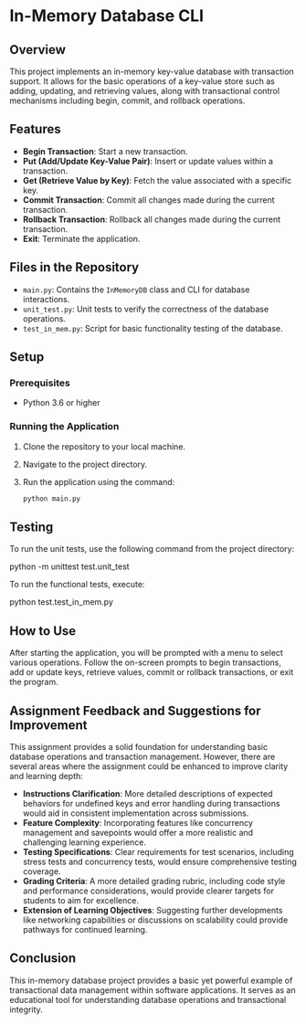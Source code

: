 # In-Memory Database CLI

## Overview

This project implements an in-memory key-value database with transaction support. It allows for the basic operations of a key-value store such as adding, updating, and retrieving values, along with transactional control mechanisms including begin, commit, and rollback operations.

## Features

- **Begin Transaction**: Start a new transaction.
- **Put (Add/Update Key-Value Pair)**: Insert or update values within a transaction.
- **Get (Retrieve Value by Key)**: Fetch the value associated with a specific key.
- **Commit Transaction**: Commit all changes made during the current transaction.
- **Rollback Transaction**: Rollback all changes made during the current transaction.
- **Exit**: Terminate the application.

## Files in the Repository

- `main.py`: Contains the `InMemoryDB` class and CLI for database interactions.
- `unit_test.py`: Unit tests to verify the correctness of the database operations.
- `test_in_mem.py`: Script for basic functionality testing of the database.

## Setup

### Prerequisites

- Python 3.6 or higher

### Running the Application

1. Clone the repository to your local machine.
2. Navigate to the project directory.
3. Run the application using the command:

   ```bash
   python main.py

## Testing

To run the unit tests, use the following command from the project directory:

python -m unittest test.unit_test

To run the functional tests, execute:

python test.test_in_mem.py

## How to Use

After starting the application, you will be prompted with a menu to select various operations. Follow the on-screen prompts to begin transactions, add or update keys, retrieve values, commit or rollback transactions, or exit the program.

## Assignment Feedback and Suggestions for Improvement

This assignment provides a solid foundation for understanding basic database operations and transaction management. However, there are several areas where the assignment could be enhanced to improve clarity and learning depth:

- **Instructions Clarification**: More detailed descriptions of expected behaviors for undefined keys and error handling during transactions would aid in consistent implementation across submissions.
- **Feature Complexity**: Incorporating features like concurrency management and savepoints would offer a more realistic and challenging learning experience.
- **Testing Specifications**: Clear requirements for test scenarios, including stress tests and concurrency tests, would ensure comprehensive testing coverage.
- **Grading Criteria**: A more detailed grading rubric, including code style and performance considerations, would provide clearer targets for students to aim for excellence.
- **Extension of Learning Objectives**: Suggesting further developments like networking capabilities or discussions on scalability could provide pathways for continued learning.

## Conclusion

This in-memory database project provides a basic yet powerful example of transactional data management within software applications. It serves as an educational tool for understanding database operations and transactional integrity.




